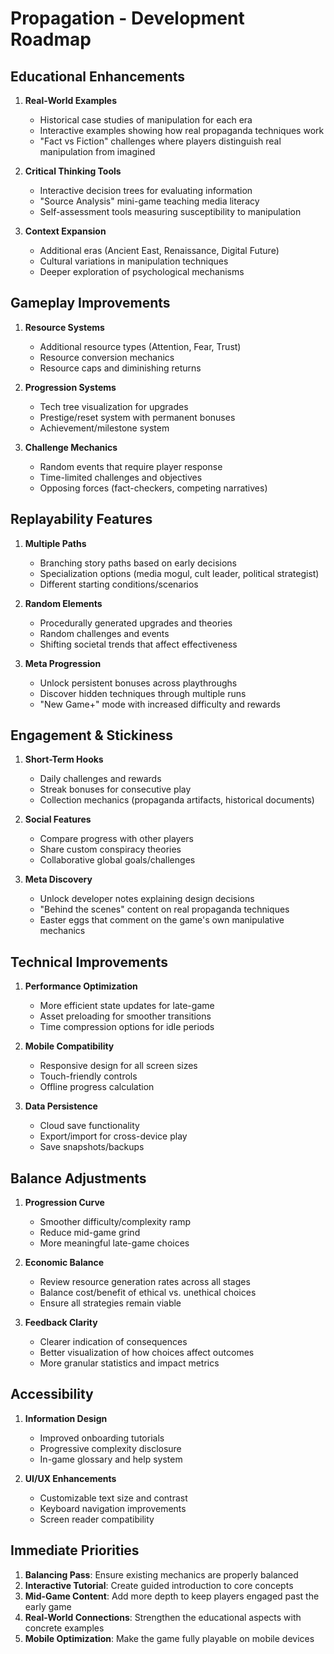 # Propagation - Development Roadmap

## Educational Enhancements

1. **Real-World Examples**
   - Historical case studies of manipulation for each era
   - Interactive examples showing how real propaganda techniques work
   - "Fact vs Fiction" challenges where players distinguish real manipulation from imagined

2. **Critical Thinking Tools**
   - Interactive decision trees for evaluating information
   - "Source Analysis" mini-game teaching media literacy
   - Self-assessment tools measuring susceptibility to manipulation

3. **Context Expansion**
   - Additional eras (Ancient East, Renaissance, Digital Future)
   - Cultural variations in manipulation techniques
   - Deeper exploration of psychological mechanisms

## Gameplay Improvements

1. **Resource Systems**
   - Additional resource types (Attention, Fear, Trust)
   - Resource conversion mechanics
   - Resource caps and diminishing returns

2. **Progression Systems**
   - Tech tree visualization for upgrades
   - Prestige/reset system with permanent bonuses
   - Achievement/milestone system

3. **Challenge Mechanics**
   - Random events that require player response
   - Time-limited challenges and objectives
   - Opposing forces (fact-checkers, competing narratives)

## Replayability Features

1. **Multiple Paths**
   - Branching story paths based on early decisions
   - Specialization options (media mogul, cult leader, political strategist)
   - Different starting conditions/scenarios

2. **Random Elements**
   - Procedurally generated upgrades and theories
   - Random challenges and events
   - Shifting societal trends that affect effectiveness

3. **Meta Progression**
   - Unlock persistent bonuses across playthroughs
   - Discover hidden techniques through multiple runs
   - "New Game+" mode with increased difficulty and rewards

## Engagement & Stickiness

1. **Short-Term Hooks**
   - Daily challenges and rewards
   - Streak bonuses for consecutive play
   - Collection mechanics (propaganda artifacts, historical documents)

2. **Social Features**
   - Compare progress with other players
   - Share custom conspiracy theories
   - Collaborative global goals/challenges

3. **Meta Discovery**
   - Unlock developer notes explaining design decisions
   - "Behind the scenes" content on real propaganda techniques
   - Easter eggs that comment on the game's own manipulative mechanics

## Technical Improvements

1. **Performance Optimization**
   - More efficient state updates for late-game
   - Asset preloading for smoother transitions
   - Time compression options for idle periods

2. **Mobile Compatibility**
   - Responsive design for all screen sizes
   - Touch-friendly controls
   - Offline progress calculation

3. **Data Persistence**
   - Cloud save functionality
   - Export/import for cross-device play
   - Save snapshots/backups

## Balance Adjustments

1. **Progression Curve**
   - Smoother difficulty/complexity ramp
   - Reduce mid-game grind
   - More meaningful late-game choices

2. **Economic Balance**
   - Review resource generation rates across all stages
   - Balance cost/benefit of ethical vs. unethical choices
   - Ensure all strategies remain viable

3. **Feedback Clarity**
   - Clearer indication of consequences
   - Better visualization of how choices affect outcomes
   - More granular statistics and impact metrics

## Accessibility

1. **Information Design**
   - Improved onboarding tutorials
   - Progressive complexity disclosure
   - In-game glossary and help system

2. **UI/UX Enhancements**
   - Customizable text size and contrast
   - Keyboard navigation improvements
   - Screen reader compatibility

## Immediate Priorities

1. **Balancing Pass**: Ensure existing mechanics are properly balanced
2. **Interactive Tutorial**: Create guided introduction to core concepts
3. **Mid-Game Content**: Add more depth to keep players engaged past the early game
4. **Real-World Connections**: Strengthen the educational aspects with concrete examples
5. **Mobile Optimization**: Make the game fully playable on mobile devices